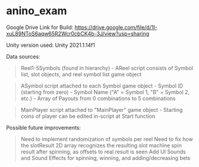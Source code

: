 # anino_exam
 
Google Drive Link for Build: https://drive.google.com/file/d/1I-xuL89NToS6aqw65R2Wcr0cbCK4b-3J/view?usp=sharing

Unity version used: Unity 2021.1.14f1

Data sources:
> Reel1-5Symbols (found in hierarchy)
       - AReel script consists of Symbol list, slot objects, and reel symbol list game object
       
> ASymbol script attached to each Symbol game object
       - Symbol ID (starting from zero)
       - Symbol Name ("A" = Symbol 1, "B" = Symbol 2, etc.)
       - Array of Payouts from 0 combinations to 5 combinations
       
> MainPlayer script attached to "MainPlayer" game object
       - Starting coins of player can be edited in-script at Start function

Possible future improvements:
> Need to implement randomization of symbols per reel
> Need to fix how the slotResult 2D array recognizes the resulting slot machine spin result after spinning, as offsets to real result is seen
> Add UI Sounds and Sound Effects for spinning, winning, and adding/decreasing bets

